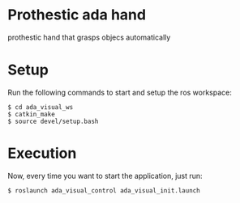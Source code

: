 # Prothestic ada hand
prothestic hand that grasps objecs automatically

# Setup
Run the following commands to start and setup the ros workspace:
```
$ cd ada_visual_ws
$ catkin_make
$ source devel/setup.bash
```

# Execution
Now, every time you want to start the application, just run:
```
$ roslaunch ada_visual_control ada_visual_init.launch
```
